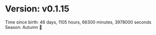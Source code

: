 # Version: v0.1.15
Time since birth: 46 days, 1105 hours, 66300 minutes, 3978000 seconds
Season: Autumn 🍁
